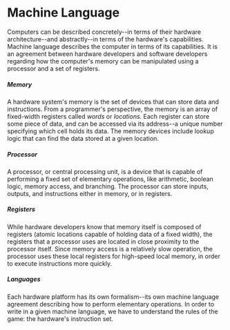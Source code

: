 # Machine Language

Computers can be described concretely--in terms of their hardware architecture--and abstractly--in terms of the hardware's capabilities. Machine language describes the computer in terms of its capabilities. It is an agreement between hardware developers and software developers regarding how the computer's memory can be manipulated using a processor and a set of registers.

##### Memory

A hardware system's memory is the set of devices that can store data and instructions. From a programmer's perspective, the memory is an array of fixed-width registers called _words_ or _locations_. Each register can store some piece of data, and can be accessed via its address--a unique number specifying which cell holds its data. The memory devices include lookup logic that can find the data stored at a given location.

##### Processor

A processor, or central processing unit, is a device that is capable of performing a fixed set of elementary operations, like arithmetic, boolean logic, memory access, and branching. The processor can store inputs, outputs, and instructions either in memory, or in registers.

##### Registers

While hardware developers know that memory itself is composed of registers (atomic locations capable of holding data of a fixed width), the registers that a processor uses are located in close proximity to the processor itself. Since memory access is a relatively slow operation, the processor uses these local registers for high-speed local memory, in order to execute instructions more quickly.

##### Languages

Each hardware platform has its own formalism--its own machine language agreement describing how to perform elementary operations. In order to write in a given machine language, we have to understand the rules of the game: the hardware's instruction set.
